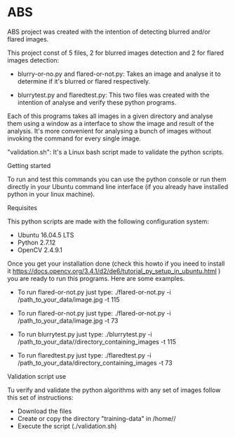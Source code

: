 # ABS

ABS project was created with the intention of detecting blurred and/or flared images.

This project const of 5 files, 2 for blurred images detection and 2 for flared images detection:

  - blurry-or-no.py and flared-or-not.py: Takes an image and analyse it to determine if it's blurred or flared respectively.
  
  - blurrytest.py and flaredtest.py: This two files was created with the intention of analyse and verify these python programs.
  
Each of this programs takes all images in a given directory and analyse them using a window as a interface to show the image and result of the analysis. It's more convenient for analysing a bunch of images without invoking the command for every single image.

"validation.sh": It's a Linux bash script made to validate the python scripts.


     
 Getting started
 
 To run and test this commands you can use the python console or run them directly in your Ubuntu command line interface 
 (if you already have installed python in your linux machine). 
 
Requisites

This python scripts are made with the following configuration system:

  - Ubuntu 16.04.5 LTS
  - Python 2.7.12
  - OpenCV 2.4.9.1

Once you get your installation done (check this howto if you ineed to install it
https://docs.opencv.org/3.4.1/d2/de6/tutorial_py_setup_in_ubuntu.html ) you are ready to run this programs.
Here are some examples.
  
  - To run flared-or-not.py just type:
    ./flared-or-not.py -i /path_to_your_data/image.jpg -t 115

   - To run flared-or-not.py just type:
    ./flared-or-not.py -i /path_to_your_data/image.jpg -t 73

  - To run blurrytest.py just type:
    ./blurrytest.py -i /path_to_your_data//directory_containing_images -t 115
  
  - To run flaredtest.py just type:
   ./flaredtest.py -i /path_to_your_data/directory_containing_images -t 73
   
   
   Validation script use
   
   Tu verify and validate the python algorithms with any set of images follow this set of instructions:
   
   - Download the files
   - Create or copy the directory "training-data"  in /home/<user>/
   - Execute the script (./validation.sh)
 
